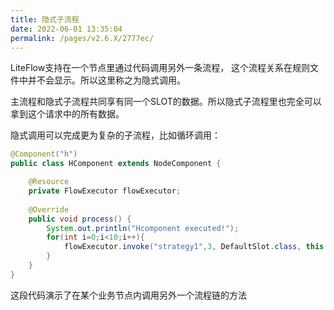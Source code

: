 ```yaml
---
title: 隐式子流程
date: 2022-06-01 13:35:04
permalink: /pages/v2.6.X/2777ec/
---
```


LiteFlow支持在一个节点里通过代码调用另外一条流程， 这个流程关系在规则文件中并不会显示。所以这里称之为隐式调用。

主流程和隐式子流程共同享有同一个SLOT的数据。所以隐式子流程里也完全可以拿到这个请求中的所有数据。

隐式调用可以完成更为复杂的子流程，比如循环调用：

```java
@Component("h")
public class HComponent extends NodeComponent {

	@Resource
	private FlowExecutor flowExecutor;
	
	@Override
	public void process() {
		System.out.println("Hcomponent executed!");
        for(int i=0;i<10;i++){
            flowExecutor.invoke("strategy1",3, DefaultSlot.class, this.getSlotIndex());
        }
	}
}
```

这段代码演示了在某个业务节点内调用另外一个流程链的方法